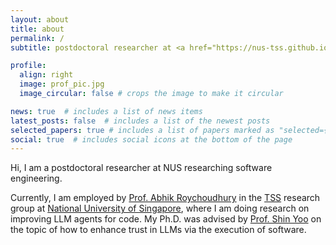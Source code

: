 ```yaml
---
layout: about
title: about
permalink: /
subtitle: postdoctoral researcher at <a href="https://nus-tss.github.io/">TSS@NUS</a>

profile:
  align: right
  image: prof_pic.jpg
  image_circular: false # crops the image to make it circular

news: true  # includes a list of news items
latest_posts: false  # includes a list of the newest posts
selected_papers: true # includes a list of papers marked as "selected={true}"
social: true  # includes social icons at the bottom of the page
---
```


Hi, I am a postdoctoral researcher at NUS researching software engineering.

Currently, I am employed by [Prof. Abhik Roychoudhury](https://abhikrc.com/) in the [TSS](https://nus-tss.github.io/) research group at [National University of Singapore](https://nus.edu.sg/), where I am doing research on improving LLM agents for code. My Ph.D. was advised by [Prof. Shin Yoo](https://coinse.github.io/members/shin.yoo/) on the topic of how to enhance trust in LLMs via the execution of software.